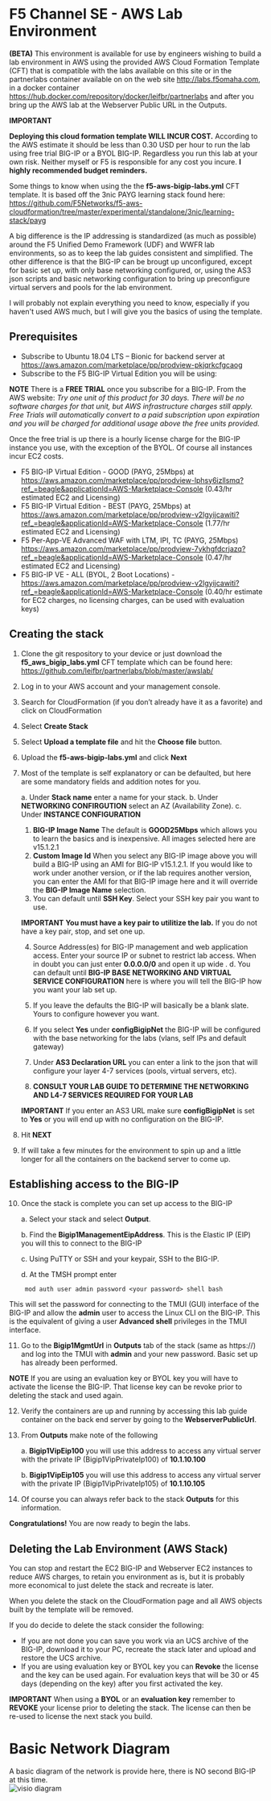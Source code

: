 F5 Channel SE - AWS Lab Environment
===================================
**(BETA)**
This environment is available for use by engineers wishing to build a lab environment in AWS using the provided AWS Cloud Formation Template (CFT) that is compatible with the labs available on this site or in the partnerlabs container available on on the web site http://labs.f5omaha.com, in a docker container https://hub.docker.com/repository/docker/leifbr/partnerlabs and after you bring up the AWS lab at the Webserver Public URL in the Outputs.

**IMPORTANT**

**Deploying this cloud formation template WILL INCUR COST.** According to the AWS estimate it should be less than 0.30 USD per hour to run the lab using free trial BIG-IP or a BYOL BIG-IP.  Regardless you run this lab at your own risk. Neither myself or F5 is responsible for any cost you incure. 
**I highly recommended budget reminders.**

Some things to know when using the the **f5-aws-bigip-labs.yml** CFT template.  It is based off the 3nic PAYG learning stack found here: https://github.com/F5Networks/f5-aws-cloudformation/tree/master/experimental/standalone/3nic/learning-stack/payg

A big difference is the IP addressing is standardized (as much as possible) around the F5 Unified Demo Framework (UDF) and WWFR lab environments, so as to keep the lab guides consistent and simplified.  The other difference is that the BIG-IP can be brougt up unconfigured, except for basic set up, with only base networking configured, or, using the AS3 json scripts and basic networking configuration to bring up preconfigure virtual servers and pools for the lab environment.

I will probably not explain everything you need to know, especially if you haven't used AWS much, but I will give you the basics of using the template.

Prerequisites
-------------
- Subscribe to Ubuntu 18.04 LTS – Bionic for backend server at https://aws.amazon.com/marketplace/pp/prodview-pkjqrkcfgcaog
- Subscribe to the F5 BIG-IP Virtual Edition you will be using:

**NOTE**
There is a **FREE TRIAL** once you subscribe for a BIG-IP. From the AWS website:
*Try one unit of this product for 30 days. There will be no software charges for that unit, but AWS infrastructure charges still apply. Free Trials will automatically convert to a paid subscription upon expiration and you will be charged for additional usage above the free units provided.*  

Once the free trial is up there is a hourly license charge for the BIG-IP instance you use, with the exception of the BYOL. Of course all instances incur EC2 costs.

   - F5 BIG-IP Virtual Edition - GOOD (PAYG, 25Mbps) at https://aws.amazon.com/marketplace/pp/prodview-lphsy6izllsmq?ref_=beagle&applicationId=AWS-Marketplace-Console (0.43/hr estimated EC2 and Licensing)
   - F5 BIG-IP Virtual Edition - BEST (PAYG, 25Mbps) at https://aws.amazon.com/marketplace/pp/prodview-v2lgyijcawiti?ref_=beagle&applicationId=AWS-Marketplace-Console (1.77/hr estimated EC2 and Licensing)
   - F5 Per-App-VE Advanced WAF with LTM, IPI, TC (PAYG, 25Mbps) https://aws.amazon.com/marketplace/pp/prodview-7ykhgfdcrjazq?ref_=beagle&applicationId=AWS-Marketplace-Console (0.47/hr estimated EC2 and Licensing)
   - F5 BIG-IP VE - ALL (BYOL, 2 Boot Locations) - https://aws.amazon.com/marketplace/pp/prodview-v2lgyijcawiti?ref_=beagle&applicationId=AWS-Marketplace-Console (0.40/hr estimate for EC2 charges, no licensing charges, can be used with evaluation keys)
   

Creating the stack
------------------

1. Clone the git respository to your device or just download the **f5_aws_bigip_labs.yml** CFT template which can be found here: https://github.com/leifbr/partnerlabs/blob/master/awslab/
2. Log in to your AWS account and your management console.
3. Search for CloudFormation (if you don’t already have it as a favorite) and click on CloudFormation
4. Select **Create Stack**
5. Select **Upload a template file** and hit the **Choose file** button.
6. Upload the **f5-aws-bigip-labs.yml** and click **Next**
7. Most of the template is self explanatory or can be defaulted, but here are some mandatory fields and addition notes for you.

   a. Under **Stack name** enter a name for your stack.
   b. Under **NETWORKING CONFIRGUTION** select an AZ (Availability Zone).
   c. Under **INSTANCE CONFIGURATION**

      1. **BIG-IP Image Name** The default is **GOOD25Mbps** which allows you to learn the basics and is inexpensive. All images selected here are v15.1.2.1
      2. **Custom Image Id** When you select any BIG-IP image above you will build a BIG-IP using an AMI for BIG-IP v15.1.2.1.  If you would like to work under another version, or if the lab requires another version, you can enter the AMI for that BIG-IP image here and it will override the **BIG-IP Image Name** selection.
      3. You can default until **SSH Key**.  Select your SSH key pair you want to use. 

      **IMPORTANT**
      **You must have a key pair to utilitize the lab.**  If you do not have a key pair, stop, and set one up.
 
      4. Source Address(es) for BIG-IP management and web application access. Enter your source IP or subnet to restrict lab access.  When in doubt you can just enter **0.0.0.0/0** and open it up wide .
   d. You can default until **BIG-IP BASE NETWORKING AND VIRTUAL SERVICE CONFIGURATION** here is where you will tell the BIG-IP how you want your lab set up.

      1. If you leave the defaults the BIG-IP will basically be a blank slate.  Yours to configure however you want.
      2. If you select **Yes** under **configBigipNet** the BIG-IP will be configured with the base networking for the labs (vlans, self IPs and default gateway)
      3. Under **AS3 Declaration URL** you can enter a link to the json that will configure your layer 4-7 services (pools, virtual servers, etc). 
      4. **CONSULT YOUR LAB GUIDE TO DETERMINE THE NETWORKING AND L4-7 SERVICES REQUIRED FOR YOUR LAB**
      
      **IMPORTANT**
      If you enter an AS3 URL make sure **configBigipNet** is set to **Yes** or you will end up with no configuration on the BIG-IP.

8. Hit **NEXT** 
9. If will take a few minutes for the environment to spin up and a little longer for all the containers on the backend server to come up.

Establishing access to the BIG-IP
---------------------------------

10. Once the stack is complete you can set up access to the BIG-IP

      a. Select your stack and select **Output**.
      
      b. Find the **Bigip1ManagementEipAddress**. This is the Elastic IP (EIP) you will this to connect to the BIG-IP
      
      c. Using PuTTY or SSH and your keypair, SSH to the BIG-IP.
      
      d. At the TMSH prompt enter
     
         mod auth user admin password <your password> shell bash

This will set the password for connecting to the TMUI (GUI) interface of the BIG-IP and allow the **admin** user to access the Linux CLI on the BIG-IP. This is the equivalent of giving a user **Advanced shell** privileges in the TMUI interface.

11. Go to the **Bigip1MgmtUrl** in **Outputs** tab of the stack (same as https://<Bigip1ManagementEipAddress>) and log into the TMUI with **admin** and your new password.  Basic set up has already been performed.

**NOTE**
If you are using an evaluation key or BYOL key you will have to activate the license the BIG-IP. That license key can be revoke prior to deleting the stack and used again.

12. Verify the containers are up and running by accessing this lab guide container on the back end server by going to the **WebserverPublicUrl**.
13. From **Outputs** make note of the following
   
    a. **Bigip1VipEip100** you will use this address to access any virtual server with the private IP (Bigip1VipPrivateIp100) of **10.1.10.100**
   
    b. **Bigip1VipEip105** you will use this address to access any virtual server with the private IP (Bigip1VipPrivateIp105) of **10.1.10.105**

14. Of course you can always refer back to the stack **Outputs** for this information.

**Congratulations!**  You are now ready to begin the labs.

Deleting the Lab Environment (AWS Stack)
----------------------------------------

You can stop and restart the EC2 BIG-IP and Webserver EC2 instances to reduce AWS charges, to retain you environment as is, but it is probably more economical to just delete the stack and recreate is later.


When you delete the stack on the CloudFormation page and all AWS objects built by the template will be removed.

If you do decide to delete the stack consider the following:

- If you are not done you can save you work via an UCS archive of the BIG-IP, download it to your PC, recreate the stack later and upload and restore the UCS archive.
- If you are using evaluation key or BYOL key you can **Revoke** the license and the key can be used again.  For evaluation keys that will be 30 or 45 days (depending on the key) after you first activated the key.

**IMPORTANT**
When using a **BYOL** or an **evaluation key** remember to **REVOKE** your license prior to deleting the stack.  The license can then be re-used to license the next stack you build.

Basic Network Diagram
=====================
   
A basic diagram of the network is provide here, there is NO second BIG-IP at this time.
<br> ![visio diagram](images/vLabNG_Diagram_v1.png)<br>
